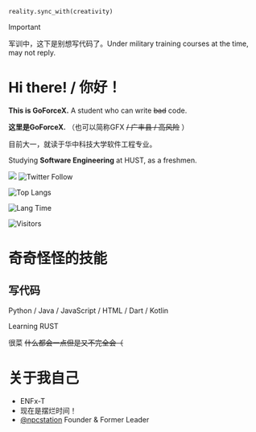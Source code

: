 ```python
reality.sync_with(creativity)
```

> [!IMPORTANT]
> 军训中，这下是别想写代码了。Under military training courses at the time, may not reply. 

# Hi there! / 你好！

**This is GoForceX.** A student who can write ~~bad~~ code.

**这里是GoForceX.** （也可以简称GFX ~~/ 广丰县 / 高风险~~ ）

目前大一，就读于华中科技大学软件工程专业。

Studying **Software Engineering** at HUST, as a freshmen.

![](https://img.shields.io/github/followers/GoForceX?style=social)
![Twitter Follow](https://img.shields.io/twitter/follow/CN_GoForceX?style=social)

![Top Langs](https://github-readme-stats.vercel.app/api/top-langs/?username=GoForceX&theme=dracula&layout=compact)

![Lang Time](https://github-readme-stats.vercel.app/api/wakatime?username=GoForceX&api_domain=wakapi.goforcex.top&layout=compact&theme=dracula)

![Visitors](https://count.getloli.com/get/@goforcex.gh.readme?theme=rule34)

# 奇奇怪怪的技能

## 写代码

Python / Java / JavaScript / HTML / Dart / Kotlin

Learning RUST

很菜 ~~什么都会一点但是又不完全会（~~

# 关于我自己

- ENFx-T
- 现在是摆烂时间！
- [@npcstation](https://github.com/npcstation) Founder & Former Leader
